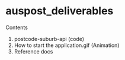 # auspost_deliverables
Contents
1. postcode-suburb-api (code)
2. How to start the application.gif (Animation)
3. Reference docs
